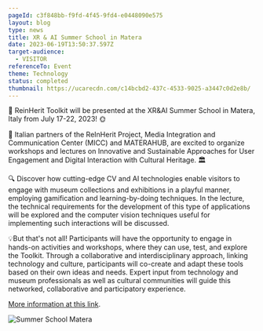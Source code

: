 ```yaml
---
pageId: c3f848bb-f9fd-4f45-9fd4-e0448090e575
layout: blog
type: news
title: XR & AI Summer School in Matera
date: 2023-06-19T13:50:37.597Z
target-audience:
  - VISITOR
referenceTo: Event
theme: Technology
status: completed
thumbnail: https://ucarecdn.com/c14bcbd2-437c-4533-9025-a3447c0d2e8b/
---
```

📣 ReinHerit Toolkit will be presented at the XR&AI Summer School in Matera, Italy from July 17-22, 2023! 🌞

🎉 Italian partners of the ReInHerit Project, Media Integration and Communication Center (MICC) and MATERAHUB, are excited to organize workshops and lectures on Innovative and Sustainable Approaches for User Engagement and Digital Interaction with Cultural Heritage. 🏛

🔍  Discover how cutting-edge CV and AI technologies enable visitors to engage with museum collections and exhibitions in a playful manner, employing gamification and learning-by-doing techniques. In the lecture, the technical requirements for the development of this type of applications will be explored and the computer vision techniques useful for implementing such interactions will be discussed. 

💡But that's not all! Participants will have the opportunity to engage in hands-on activities and workshops, where they can use, test, and explore the Toolkit. Through a collaborative and interdisciplinary approach, linking technology and culture, participants will co-create and adapt these tools based on their own ideas and needs. Expert input from technology and museum professionals as well as cultural communities will guide this networked, collaborative and participatory experience.

[More information at this link](https://xrsalento.it/xrai-summer-school-2023/).

![Summer School Matera](https://ucarecdn.com/a48958a7-e9ae-416b-8e62-c37604709419/ "Summer School in Matera")